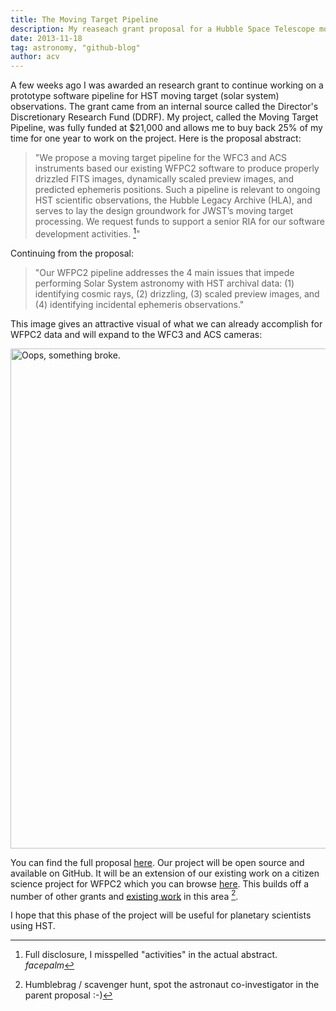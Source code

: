 ```yaml
---
title: The Moving Target Pipeline
description: My reaseach grant proposal for a Hubble Space Telescope moving target pipeline
date: 2013-11-18
tag: astronomy, "github-blog"
author: acv
---
```


A few weeks ago I was awarded an research grant to continue working on a prototype software pipeline for HST moving target (solar system) observations. The grant came from an internal source called the Director's Discretionary Research Fund (DDRF). My project, called the Moving Target Pipeline, was fully funded at $21,000 and allows me to buy back 25% of my time for one year to work on the project. Here is the proposal abstract:

> "We propose a moving target pipeline for the WFC3 and ACS instruments based our existing WFPC2 software to produce properly drizzled FITS images, dynamically scaled preview images, and predicted ephemeris positions. Such a pipeline is relevant to ongoing HST scientific observations, the Hubble Legacy Archive (HLA), and serves to lay the design groundwork for JWST’s moving target processing. We request funds to support a senior RIA for our software development activities. [^1]"

Continuing from the proposal:

> "Our WFPC2 pipeline addresses the 4 main issues that impede performing Solar System astronomy with HST archival data: (1) identifying cosmic rays, (2) drizzling, (3) scaled preview images, and (4) identifying incidental ephemeris observations."

This image gives an attractive visual of what we can already accomplish for WFPC2 data and will expand to the WFC3 and ACS cameras:

<img style="width: 800px; max-width: 100%; height: auto;" alt="Oops, something broke." src="/images/mtpipeline-mars-before-after.png" />

You can find the full proposal [here](https://www.dropbox.com/s/04m5rboqkkmzuvm/2013_Fall_DDRF_Proposal_No_Recs.pdf). Our project will be open source and available on GitHub. It will be an extension of our existing work on a citizen science project for WFPC2 which you can browse [here]('https://github.com/STScI-Citizen-Science/MTPipeline'). This builds off a number of other grants and [existing work](http://archive.stsci.edu/prepds/planetpipeline/index.html) in this area [^2].

I hope that this phase of the project will be useful for planetary scientists using HST.

[^1]: Full disclosure, I misspelled "activities" in the actual abstract. *facepalm*
[^2]: Humblebrag / scavenger hunt, spot the astronaut co-investigator in the parent proposal :-)
